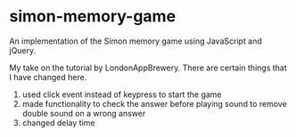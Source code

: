 # simon-memory-game
An implementation of the Simon memory game using JavaScript and jQuery.

My take on the tutorial by LondonAppBrewery.
There are certain things that I have changed here.
1) used click event instead of keypress to start the game
2) made functionality to check the answer before playing sound to remove double sound on a wrong answer
3) changed delay time
